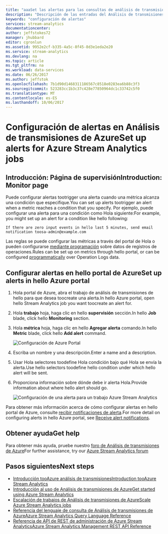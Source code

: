 ```yaml
---
title: "aaaSet las alertas para las consultas de análisis de transmisiones | Documentos de Microsoft"
description: "Descripción de las entradas del Análisis de transmisiones"
keywords: "configuración de alertas"
services: stream-analytics
documentationcenter: 
author: jeffstokes72
manager: jhubbard
editor: cgronlun
ms.assetid: 9952e2cf-b335-4a5c-8f45-8d3e1eda2e20
ms.service: stream-analytics
ms.devlang: na
ms.topic: article
ms.tgt_pltfrm: na
ms.workload: data-services
ms.date: 06/26/2017
ms.author: jeffstok
ms.openlocfilehash: 7b1d90d1468311186567c8518e0283ea6b88c3f3
ms.sourcegitcommit: 523283cc1b3c37c428e77850964dc1c33742c5f0
ms.translationtype: MT
ms.contentlocale: es-ES
ms.lasthandoff: 10/06/2017
---
```

# <a name="set-up-alerts-for-azure-stream-analytics-jobs"></a><span data-ttu-id="d1b68-104">Configuración de alertas en Análisis de transmisiones de Azure</span><span class="sxs-lookup"><span data-stu-id="d1b68-104">Set up alerts for Azure Stream Analytics jobs</span></span>
## <a name="introduction-monitor-page"></a><span data-ttu-id="d1b68-105">Introducción: Página de supervisión</span><span class="sxs-lookup"><span data-stu-id="d1b68-105">Introduction: Monitor page</span></span>
<span data-ttu-id="d1b68-106">Puede configurar alertas tootrigger una alerta cuando una métrica alcanza una condición que especifique.</span><span class="sxs-lookup"><span data-stu-id="d1b68-106">You can set up alerts tootrigger an alert when a metric reaches a condition that you specify.</span></span> <span data-ttu-id="d1b68-107">Por ejemplo, puede configurar una alerta para una condición como Hola siguiente:</span><span class="sxs-lookup"><span data-stu-id="d1b68-107">For example, you might set up an alert for a condition like hello following:</span></span>

`If there are zero input events in hello last 5 minutes, send email notification toosa-admin@example.com`

<span data-ttu-id="d1b68-108">Las reglas se puede configurar las métricas a través del portal de Hola o pueden configurarse [mediante programación](https://code.msdn.microsoft.com/windowsazure/Receive-Email-Notifications-199e2c9a) sobre datos de registros de operaciones.</span><span class="sxs-lookup"><span data-stu-id="d1b68-108">Rules can be set up on metrics through hello portal, or can be configured [programmatically](https://code.msdn.microsoft.com/windowsazure/Receive-Email-Notifications-199e2c9a) over Operation Logs data.</span></span>

## <a name="set-up-alerts-in-hello-azure-portal"></a><span data-ttu-id="d1b68-109">Configurar alertas en hello portal de Azure</span><span class="sxs-lookup"><span data-stu-id="d1b68-109">Set up alerts in hello Azure portal</span></span>
1. <span data-ttu-id="d1b68-110">Hola portal de Azure, abra el trabajo de análisis de transmisiones de hello para que desea toocreate una alerta.</span><span class="sxs-lookup"><span data-stu-id="d1b68-110">In hello Azure portal, open hello Stream Analytics job you want toocreate an alert for.</span></span> 

2. <span data-ttu-id="d1b68-111">Hola **trabajo** hoja, haga clic en hello **supervisión** sección.</span><span class="sxs-lookup"><span data-stu-id="d1b68-111">In hello **Job** blade, click hello **Monitoring** section.</span></span>  

3. <span data-ttu-id="d1b68-112">Hola **métrica** hoja, haga clic en hello **Agregar alerta** comando.</span><span class="sxs-lookup"><span data-stu-id="d1b68-112">In hello **Metric** blade, click hello **Add alert** command.</span></span>

      ![Configuración de Azure Portal](./media/stream-analytics-set-up-alerts/06-stream-analytics-set-up-alerts.png)  

4. <span data-ttu-id="d1b68-114">Escriba un nombre y una descripción.</span><span class="sxs-lookup"><span data-stu-id="d1b68-114">Enter a name and a description.</span></span>

5. <span data-ttu-id="d1b68-115">Usar Hola selectores toodefine Hola condición bajo qué Hola se envía la alerta.</span><span class="sxs-lookup"><span data-stu-id="d1b68-115">Use hello selectors toodefine hello condition under which hello alert will be sent.</span></span>

6. <span data-ttu-id="d1b68-116">Proporciona información sobre dónde debe ir alerta Hola.</span><span class="sxs-lookup"><span data-stu-id="d1b68-116">Provide information about where hello alert should go.</span></span>

      ![Configuración de una alerta para un trabajo Azure Stream Analytics](./media/stream-analytics-set-up-alerts/stream-analytics-add-alert.png)  

<span data-ttu-id="d1b68-118">Para obtener más información acerca de cómo configurar alertas en hello portal de Azure, consulte [recibir notificaciones de alerta](../monitoring-and-diagnostics/insights-receive-alert-notifications.md).</span><span class="sxs-lookup"><span data-stu-id="d1b68-118">For more detail on configuring alerts in hello Azure portal, see [Receive alert notifications](../monitoring-and-diagnostics/insights-receive-alert-notifications.md).</span></span>  


## <a name="get-help"></a><span data-ttu-id="d1b68-119">Obtener ayuda</span><span class="sxs-lookup"><span data-stu-id="d1b68-119">Get help</span></span>
<span data-ttu-id="d1b68-120">Para obtener más ayuda, pruebe nuestro [foro de Análisis de transmisiones de Azure](https://social.msdn.microsoft.com/Forums/en-US/home?forum=AzureStreamAnalytics)</span><span class="sxs-lookup"><span data-stu-id="d1b68-120">For further assistance, try our [Azure Stream Analytics forum](https://social.msdn.microsoft.com/Forums/en-US/home?forum=AzureStreamAnalytics)</span></span>

## <a name="next-steps"></a><span data-ttu-id="d1b68-121">Pasos siguientes</span><span class="sxs-lookup"><span data-stu-id="d1b68-121">Next steps</span></span>
* [<span data-ttu-id="d1b68-122">Introducción tooAzure análisis de transmisiones</span><span class="sxs-lookup"><span data-stu-id="d1b68-122">Introduction tooAzure Stream Analytics</span></span>](stream-analytics-introduction.md)
* [<span data-ttu-id="d1b68-123">Introducción al uso de Análisis de transmisiones de Azure</span><span class="sxs-lookup"><span data-stu-id="d1b68-123">Get started using Azure Stream Analytics</span></span>](stream-analytics-get-started.md)
* [<span data-ttu-id="d1b68-124">Escalación de trabajos de Análisis de transmisiones de Azure</span><span class="sxs-lookup"><span data-stu-id="d1b68-124">Scale Azure Stream Analytics jobs</span></span>](stream-analytics-scale-jobs.md)
* [<span data-ttu-id="d1b68-125">Referencia del lenguaje de consulta de Análisis de transmisiones de Azure</span><span class="sxs-lookup"><span data-stu-id="d1b68-125">Azure Stream Analytics Query Language Reference</span></span>](https://msdn.microsoft.com/library/azure/dn834998.aspx)
* [<span data-ttu-id="d1b68-126">Referencia de API de REST de administración de Azure Stream Analytics</span><span class="sxs-lookup"><span data-stu-id="d1b68-126">Azure Stream Analytics Management REST API Reference</span></span>](https://msdn.microsoft.com/library/azure/dn835031.aspx)

